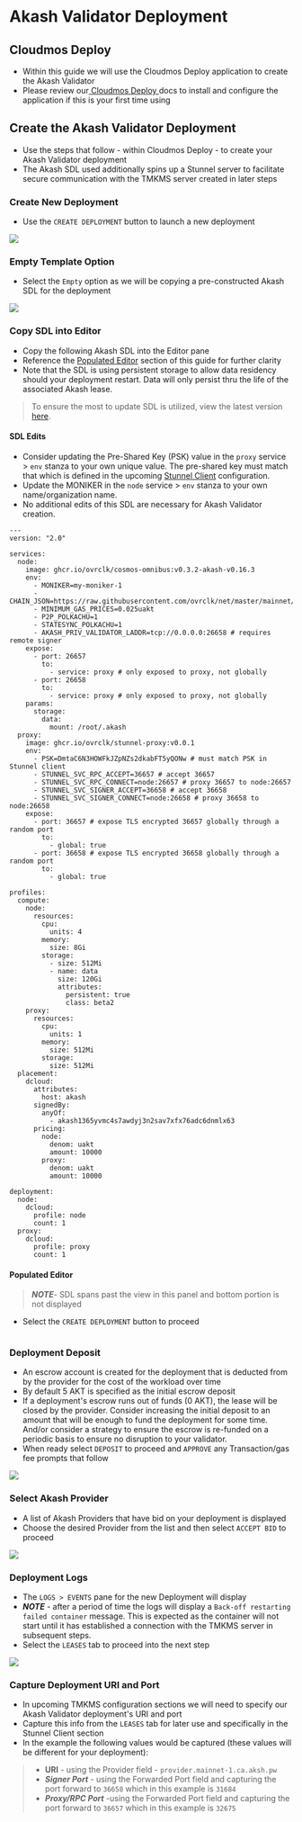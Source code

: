 # Akash Validator Deployment

## Cloudmos Deploy

* Within this guide we will use the Cloudmos Deploy application to create the Akash Validator
* Please review our[ Cloudmos Deploy ](../../../../guides/deploy/)docs to install and configure the application if this is your first time using

## Create the Akash Validator Deployment

* Use the steps that follow - within Cloudmos Deploy - to create your Akash Validator deployment
* The Akash SDL used additionally spins up a Stunnel server to facilitate secure communication with the TMKMS server created in later steps

### Create New Deployment

* Use the `CREATE DEPLOYMENT` button to launch a new deployment

![](../../../../.gitbook/assets/validatorCreateDeployment.png)

### Empty Template Option

* Select the `Empty` option as we will be copying a pre-constructed Akash SDL for the deployment

![](../../../../.gitbook/assets/validatorBlankTemplate.png)

### Copy SDL into Editor

* Copy the following Akash SDL into the Editor pane
* Reference the [Populated Editor](akash-validator-deployment.md#populated-editor) section of this guide for further clarity
* Note that the SDL is using persistent storage to allow data residency should your deployment restart.  Data will only persist thru the life of the associated Akash lease.

> To ensure the most to update SDL is utilized, view the latest version [here](https://github.com/ovrclk/cosmos-omnibus/blob/09679171d513586b5e1a9aafe73db55ebdbf5098/\_examples/validator-and-tmkms/deploy.yml).

#### SDL Edits

* Consider updating the Pre-Shared Key (PSK) value in the  `proxy` service > `env` stanza to your own unique value.  The pre-shared key must match that which is defined in the upcoming [Stunnel Client](stunnel-client.md) configuration.
* Update the MONIKER in the `node` service > `env` stanza to your own name/organization name.
*   No additional edits of this SDL are necessary for Akash Validator creation.



```
---
version: "2.0"

services:
  node:
    image: ghcr.io/ovrclk/cosmos-omnibus:v0.3.2-akash-v0.16.3
    env:
      - MONIKER=my-moniker-1
      - CHAIN_JSON=https://raw.githubusercontent.com/ovrclk/net/master/mainnet/meta.json
      - MINIMUM_GAS_PRICES=0.025uakt
      - P2P_POLKACHU=1
      - STATESYNC_POLKACHU=1
      - AKASH_PRIV_VALIDATOR_LADDR=tcp://0.0.0.0:26658 # requires remote signer
    expose:
      - port: 26657
        to:
          - service: proxy # only exposed to proxy, not globally
      - port: 26658
        to:
          - service: proxy # only exposed to proxy, not globally
    params:
      storage:
        data:
          mount: /root/.akash
  proxy:
    image: ghcr.io/ovrclk/stunnel-proxy:v0.0.1
    env:
      - PSK=DmtaC6N3HOWFkJZpNZs2dkabFT5yQONw # must match PSK in Stunnel client
      - STUNNEL_SVC_RPC_ACCEPT=36657 # accept 36657
      - STUNNEL_SVC_RPC_CONNECT=node:26657 # proxy 36657 to node:26657
      - STUNNEL_SVC_SIGNER_ACCEPT=36658 # accept 36658
      - STUNNEL_SVC_SIGNER_CONNECT=node:26658 # proxy 36658 to node:26658
    expose:
      - port: 36657 # expose TLS encrypted 36657 globally through a random port
        to:
          - global: true
      - port: 36658 # expose TLS encrypted 36658 globally through a random port
        to:
          - global: true

profiles:
  compute:
    node:
      resources:
        cpu:
          units: 4
        memory:
          size: 8Gi
        storage:
          - size: 512Mi
          - name: data
            size: 120Gi
            attributes:
              persistent: true
              class: beta2
    proxy:
      resources:
        cpu:
          units: 1
        memory:
          size: 512Mi
        storage:
          size: 512Mi
  placement:
    dcloud:
      attributes:
        host: akash
      signedBy:
        anyOf:
          - akash1365yvmc4s7awdyj3n2sav7xfx76adc6dnmlx63
      pricing:
        node:
          denom: uakt
          amount: 10000
        proxy:
          denom: uakt
          amount: 10000

deployment:
  node:
    dcloud:
      profile: node
      count: 1
  proxy:
    dcloud:
      profile: proxy
      count: 1
```

#### Populated Editor

> _**NOTE**_- SDL spans past the view in this panel and bottom portion is not displayed

* Select the `CREATE DEPLOYMENT` button to proceed

<figure><img src="../../../../.gitbook/assets/validatorSDL.png" alt=""><figcaption></figcaption></figure>

### Deployment Deposit

* An escrow account is created for the deployment that is deducted from by the provider for the cost of the workload over time
* By default 5 AKT is specified as the initial escrow deposit
* If a deployment's escrow runs out of funds (0 AKT), the lease will be closed by the provider. Consider increasing the initial deposit to an amount that will be enough to fund the deployment for some time. And/or consider a strategy to ensure the escrow is re-funded on a periodic basis to ensure no disruption to your validator.
* When ready select `DEPOSIT` to proceed and `APPROVE` any Transaction/gas fee prompts that follow

![](../../../../.gitbook/assets/validatorDeploymentDeposit.png)

### Select Akash Provider

* A list of Akash Providers that have bid on your deployment is displayed
* Choose the desired Provider from the list and then select `ACCEPT BID` to proceed

![](../../../../.gitbook/assets/validatorSelectProvider.png)

### Deployment Logs

* The `LOGS > EVENTS` pane for the new Deployment will display
* _**NOTE**_ - after a period of time the logs will display a `Back-off restarting failed container` message. This is expected as the container will not start until it has established a connection with the TMKMS server in subsequent steps.
* Select the `LEASES` tab to proceed into the next step

![](../../../../.gitbook/assets/validatorDeploymentLogs.png)

### Capture Deployment URI and Port

* In upcoming TMKMS configuration sections we will need to specify our Akash Validator deployment's URI and port
* Capture this info from the `LEASES` tab for later use and specifically in the Stunnel Client section
* In the example the following values would be captured (these values will be different for your deployment):

> * **URI** - using the Provider field - `provider.mainnet-1.ca.aksh.pw`
> * _**Signer Port**_ - using the Forwarded Port field and capturing the port forward to `36658` which in this example is `31684`
> * _**Proxy/RPC Port**_ -using the Forwarded Port field and capturing the port forward to `36657` which in this example is `32675`

<figure><img src="../../../../.gitbook/assets/akashValdiatorForwardedPorts.png" alt=""><figcaption></figcaption></figure>
